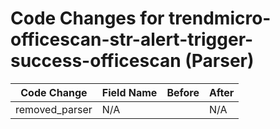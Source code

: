 # Code Changes for trendmicro-officescan-str-alert-trigger-success-officescan (Parser)

| Code Change | Field Name | Before | After |
|-------------|------------|--------|-------|
| removed_parser | N/A |  | N/A |